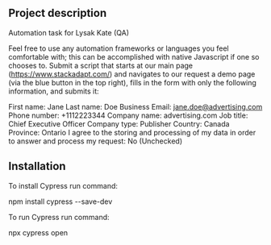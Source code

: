 ## Project description

Automation task for Lysak Kate (QA)

Feel free to use any automation frameworks or languages you feel comfortable with; this can be accomplished with native Javascript if one so chooses to.
Submit a script that starts at our main page (https://www.stackadapt.com/) and navigates to our request a demo page (via the blue button in the top right), fills in the form with only the following information, and submits it:

First name: Jane
Last name: Doe
Business Email: jane.doe@advertising.com
Phone number: +1112223344
Company name: advertising.com
Job title: Chief Executive Officer
Company type: Publisher
Country: Canada
Province: Ontario
I agree to the storing and processing of my data in order to answer and process my request: No (Unchecked)

## Installation

To install Cypress run command:

npm install cypress --save-dev

To run Cypress run command:

npx cypress open
